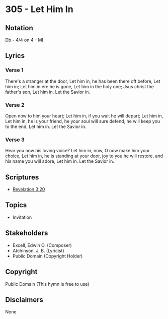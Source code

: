 # 305 - Let Him In

## Notation

Db - 4/4 on 4 - MI

## Lyrics

### Verse 1

There's a stranger at the door, Let him in, he has been there oft before, Let him in; Let him in ere he is gone, Let him in the holy one; Jsus christ the father's son, Let him in. Let the Savior in.

### Verse 2

Open now to him your heart; Let him in, if you wait he will depart; Let him in, Let him in, he is your friend, he your soul will sure defend, he will keep you to the end, Let him in. Let the Savior in.

### Verse 3

Hear you now his loving voice? Let him in, now, O now make him your choice, Let him in, he is standing at your door, joy to you he will restore, and his name you will adore, Let him in. Let the Savior in.


## Scriptures

- [Revelation 3:20](https://www.biblegateway.com/passage/?search=Revelation%203%3A20)

## Topics

- Invitation

## Stakeholders

- Excell, Edwin O. (Composer)
- Atchinson, J. B. (Lyricist)
- Public Domain (Copyright Holder)

## Copyright

Public Domain
(This hymn is free to use)

## Disclaimers

None

